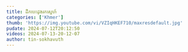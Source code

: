 ```yaml
---
title: ដឹកបេះដូងរកស្នេហ៍
categories: ['Khmer']
thumb: 'https://img.youtube.com/vi/VZIqHKEF710/maxresdefault.jpg'
pudate: 2024-07-12T20:12:50
videos: 2024-07-13-20-12-07
author: tin-sokhavuth
---
```

